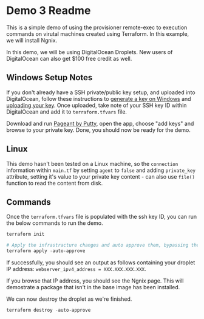 # Demo 3 Readme

This is a simple demo of using the provisioner remote-exec to execution commands on virutal machines created using Terraform. In this example, we will install Ngnix.

In this demo, we will be using DigitalOcean Droplets. New users of DigitalOcean can also get $100 free credit as well.

## Windows Setup Notes

If you don't already have a SSH private/public key setup, and uploaded into DigitalOcean, follow these instructions to [generate a key on Windows](https://www.digitalocean.com/docs/droplets/how-to/add-ssh-keys/create-with-putty/) and [uploading your key](https://www.digitalocean.com/docs/droplets/how-to/add-ssh-keys/to-account/). Once uploaded, take note of your SSH key ID within DigitalOcean and add it to `terraform.tfvars` file.

Download and run [Pageant by Putty](https://www.chiark.greenend.org.uk/~sgtatham/putty/), open the app, choose "add keys" and browse to your private key. Done, you should now be ready for the demo.

## Linux

This demo hasn't been tested on a Linux machine, so the `connection` information within `main.tf` by setting `agent` to `false` and adding `private_key` attribute, setting it's value to your private key content - can also use `file()` function to read the content from disk.

## Commands

Once the `terraform.tfvars` file is populated with the ssh key ID, you can run the below commands to run the demo.

```powershell
terraform init

# Apply the infrastracture changes and auto approve them, bypassing the need to confirm the changes before execution
terraform apply -auto-approve
```

If successfully, you should see an output as follows containing your droplet IP address: `webserver_ipv4_address = XXX.XXX.XXX.XXX`.

If you browse that IP address, you should see the Ngnix page. This will demostrate a package that isn't in the base image has been installed.

We can now destroy the droplet as we're finished.

```powershell
terraform destroy -auto-approve
```